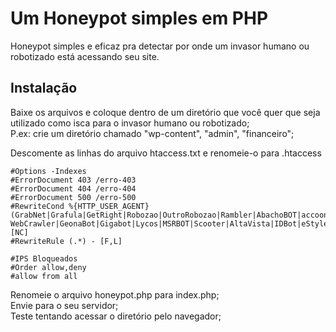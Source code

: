 # Um Honeypot simples em PHP
Honeypot simples e eficaz pra detectar por onde um invasor humano ou robotizado está acessando seu site.

## Instalação

Baixe os arquivos e coloque dentro de um diretório que você quer que seja utilizado como isca para o invasor humano ou robotizado;    
P.ex: crie um diretório chamado "wp-content", "admin", "financeiro";  

Descomente as linhas do arquivo htaccess.txt e renomeie-o para .htaccess  
```
#Options -Indexes
#ErrorDocument 403 /erro-403
#ErrorDocument 404 /erro-404
#ErrorDocument 500 /erro-500
#RewriteCond %{HTTP_USER_AGENT} (GrabNet|Grafula|GetRight|Robozao|OutroRobozao|Rambler|AbachoBOT|accoona|AcioRobot|ASPSeek|CocoCrawler|Dumbot|FAST-WebCrawler|GeonaBot|Gigabot|Lycos|MSRBOT|Scooter|AltaVista|IDBot|eStyle|Scrubby|bot|crawl|spider|mediapartners|curl|fetch|Baiduspider|ia_archiver|R6_FeedFetcher|NetcraftSurveyAgent|bingbot|PrintfulBot|Twitterbot|UnwindFetchor|urlresolver) [NC]
#RewriteRule (.*) - [F,L]  

#IPS Bloqueados
#Order allow,deny
#allow from all
```

Renomeie o arquivo honeypot.php para index.php;  
Envie para o seu servidor;  
Teste tentando acessar o diretório pelo navegador;  
